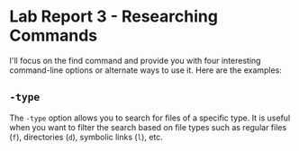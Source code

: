 # Lab Report 3 - Researching Commands

I'll focus on the find command and provide you with four interesting command-line options or alternate ways to use it. Here are the examples:

## `-type`

The `-type` option allows you to search for files of a specific type. It is useful when you want to filter the search based on file types such as regular files (`f`), directories (`d`), symbolic links (`l`), etc.
